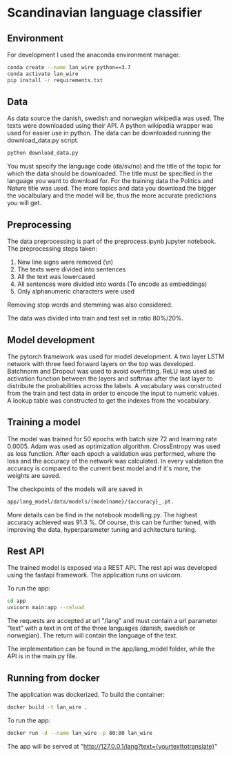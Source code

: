 # Scandinavian language classifier

## Environment

For development I used the anaconda environment manager.

```bash
conda create --name lan_wire python==3.7
conda activate lan_wire
pip install -r requirements.txt
```

## Data

As data source the danish, swedish and norwegian wikipedia was used. The texts were downloaded using their API.
A python wikipedia wrapper was used for easier use in python.
The data can be downloaded running the download_data.py script.

```bash
python download_data.py
```

You must specify the language code (da/sv/no) and the title of the topic for which the data should be downloaded. The title must be specified in the language you want to download for. For the training data the Politics and Nature title was used. The more topics and data you download the bigger the vocalbulary and the model will be, thus the more accurate predictions you will get.

## Preprocessing

The data preprocessing is part of the preprocess.ipynb jupyter notebook.
The preprocessing steps taken:

1. New line signs were removed (\n)
2. The texts were divided into sentences
3. All the text was lowercased
4. All sentences were divided into words (To encode as embeddings)
5. Only alphanumeric characters were used

Removing stop words and stemming was also considered.

The data was divided into train and test set in ratio 80%/20%.

## Model development

The pytorch framework was used for model development.
A two layer LSTM network with three feed forward layers on the top was developed. Batchnorm and Dropout was used to avoid overfitting. ReLU was used as activation function between the layers and softmax after the last layer to distribute the probabilities across the labels.
A vocabulary was constructed from the train and test data in order to encode the input to numeric values.
A lookup table was constructed to get the indexes from the vocabulary.

## Training a model

The model was trained for 50 epochs with batch size 72 and learning rate 0.0005. Adam was used as optimization algorithm.
CrossEntropy was used as loss function. After each epoch a validation was performed, where the loss and the accuracy of the network was calculated. In every validation the accuracy is compared to the current best model and if it's more, the weights are saved.

The checkpoints of the models will are saved in

```bash
app/lang_model/data/models/{modelname}/{accuracy}_.pt.
```

More details can be find in the notebook modelling.py.
The highest accuracy achieved was 91.3 %. Of course, this can be further tuned, with improving the data, hyperparameter tuning and achitecture tuning.

## Rest API

The trained model is exposed via a REST API. The rest api was developed using the fastapi framework. The application runs on uvicorn.

To run the app:

```bash
cd app
uvicorn main:app --reload
```

The requests are accepted at url "/lang" and must contain a url parameter "text" with a text in ont of the three languages (danish, swedish or norwegian).
The return will contain the language of the text.

The implementation can be found in the app/lang_model folder, while the API is in the main.py file.

## Running from docker

The application was dockerized.
To build the container:

```bash
docker build -t lan_wire .
```

To run the app:

```bash
docker run -d --name lan_wire -p 80:80 lan_wire
```

The app will be served at "http://127.0.0.1/lang?text={yourtexttotranslate}"
